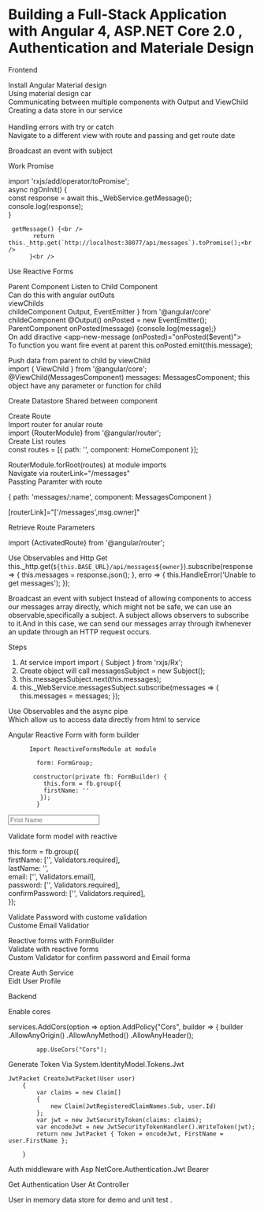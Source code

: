  

# Building a Full-Stack Application with Angular 4, ASP.NET Core 2.0 ,  Authentication and Materiale Design


Frontend

Install Angular Material design <br />
Using material design car <br />
Communicating between multiple components with Output and ViewChild <br />
Creating a data store in our service    <br />                          
Handling errors with try or catch <br />
Navigate to a different view with route and passing and get route date <br />

Broadcast an event with subject

Work Promise 


   import 'rxjs/add/operator/toPromise';<br />
       async ngOnInit() {<br />
           const response = await this._WebService.getMessage(); <br />
           console.log(response);<br />
       }<br />

     getMessage() {<br />
           return this._http.get(`http://localhost:38077/api/messages`).toPromise();<br />
          }<br />
 
Use Reactive Forms <br />


Parent Component Listen to Child Component <br />
 Can do this with angular outOuts <br />
 viewChilds<br />
 childeComponent  Output, EventEmitter } from '@angular/core'<br />
 childeComponent  @Output() onPosted = new EventEmitter();<br />
 ParentComponent onPosted(message) {console.log(message);}<br />
 On add diractive <app-new-message (onPosted)="onPosted($event)"></app-new-message><br />
  To function you want fire event at parent    this.onPosted.emit(this.message);<br />




Push data from parent to child by viewChild<br />
 	import { ViewChild } from '@angular/core';<br />
  @ViewChild(MessagesComponent) messages: MessagesComponent; this object have any parameter or function for child<br />


Create Datastore Shared between component <br />

Create Route <br />
Import router for anular route <br />
import {RouterModule} from '@angular/router';<br />
Create List routes <br />
const routes = [{ path: '', component: HomeComponent }]; <br />

RouterModule.forRoot(routes) at module imports  <br />
Navigate via routerLink="/messages" <br />
Passting Paramter with route  <br />


{ path: 'messages/:name', component: MessagesComponent }

[routerLink]="['/messages',msg.owner]"

Retrieve Route Parameters 

import {ActivatedRoute} from '@angular/router';

Use Observables and Http Get
this._http.get(`${this.BASE_URL}/api/messages${owner}`).subscribe(response => {
       this.messages = response.json();
     }, erro => {
       this.HandleError('Unable to get messages');
     });



Broadcast an event with subject
 Instead of allowing components to access our messages array directly, which might not be safe, we can use an observable,specifically a subject. A subject allows observers to subscribe to it.And in this case, we can send our messages array through itwhenever an update through an HTTP request occurs.

Steps

1.	At service import import { Subject } from 'rxjs/Rx';<br />
2.	Create object will call  messagesSubject = new Subject();<br />
3.  this.messagesSubject.next(this.messages);<br />
4.	this._WebService.messagesSubject.subscribe(messages => {  this.messages = messages; });<br />
                                

Use Observables and the async pipe<br />
Which allow us to access data directly from html to service<br />




                   
Angular Reactive Form with form builder <br />

          Import ReactiveFormsModule at module
          
            form: FormGroup;
 
           constructor(private fb: FormBuilder) {
              this.form = fb.group({
              firstName: ''
             });
            }


 <input mdInput placeholder="Frist Name" formControlName="firstName" >
           
Validate form model with reactive <br />

  this.form = fb.group({<br />
     firstName: ['', Validators.required],<br />
     lastName: '',<br />
     email: ['', Validators.email],<br />
     password: ['', Validators.required],<br />
     confirmPassword: ['', Validators.required],<br />
   });<br />

Validate Password with custome validation<br />
Custome Email Validatior<br />



Reactive forms with FormBuilder<br />
Validate with reactive forms<br />
Custom Validator for confirm password and Email forma<br />


Create Auth Service<br />
Eidt User Profile <br />
 
Backend 

Enable cores

   services.AddCors(option => option.AddPolicy("Cors", builder => {
                builder
                 .AllowAnyOrigin()
                 .AllowAnyMethod()
                 .AllowAnyHeader();

            app.UseCors("Cors");


Generate Token Via System.IdentityModel.Tokens.Jwt

    JwtPacket CreateJwtPacket(User user)
        {
            var claims = new Claim[]
            {
                new Claim(JwtRegisteredClaimNames.Sub, user.Id)
            };
            var jwt = new JwtSecurityToken(claims: claims);
            var encodeJwt = new JwtSecurityTokenHandler().WriteToken(jwt);
            return new JwtPacket { Token = encodeJwt, FirstName = user.FirstName };

        }


Auth middleware with Asp NetCore.Authentication.Jwt Bearer

Get Authentication User At  Controller

User in memory data store for demo and unit test .
